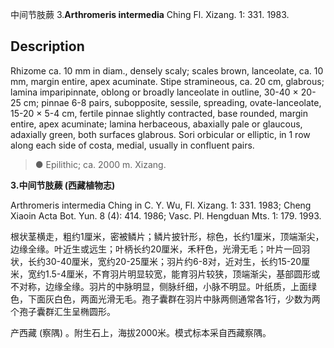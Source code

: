 中间节肢蕨
3.**Arthromeris intermedia** Ching Fl. Xizang. 1: 331. 1983.

## Description
Rhizome ca. 10 mm in diam., densely scaly; scales brown, lanceolate, ca. 10 mm, margin entire, apex acuminate. Stipe stramineous, ca. 20 cm, glabrous; lamina imparipinnate, oblong or broadly lanceolate in outline, 30-40 × 20-25 cm; pinnae 6-8 pairs, subopposite, sessile, spreading, ovate-lanceolate, 15-20 × 5-4 cm, fertile pinnae slightly contracted, base rounded, margin entire, apex acuminate; lamina herbaceous, abaxially pale or glaucous, adaxially green, both surfaces glabrous. Sori orbicular or elliptic, in 1 row along each side of costa, medial, usually in confluent pairs.


> ● Epilithic; ca. 2000 m. Xizang.

**3.中间节肢蕨 (西藏植物志)**

Arthromeris intermedia Ching in C. Y. Wu, Fl. Xizang. 1: 331. 1983; Cheng Xiaoin Acta Bot. Yun. 8 (4): 414. 1986; Vasc. Pl. Hengduan Mts. 1: 179. 1993.

根状茎横走，粗约1厘米，密被鳞片；鳞片披针形，棕色，长约1厘米，顶端渐尖，边缘全缘。叶近生或远生；叶柄长约20厘米，禾秆色，光滑无毛；叶片一回羽状，长约30-40厘米，宽约20-25厘米；羽片约6-8对，近对生，长约15-20厘米，宽约1.5-4厘米，不育羽片明显较宽，能育羽片较狭，顶端渐尖，基部圆形或不对称，边缘全缘。羽片的中脉明显，侧脉纤细，小脉不明显。叶纸质，上面绿色，下面灰白色，两面光滑无毛。孢子囊群在羽片中脉两侧通常各1行，少数为两个孢子囊群汇生呈椭圆形。

产西藏 (察隅) 。附生石上，海拔2000米。模式标本采自西藏察隅。
